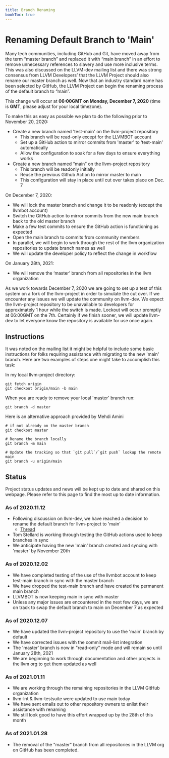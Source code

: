 ```yaml
---
title: Branch Renaming
bookToc: true
---
```


# Renaming Default Branch to 'Main'

Many tech communities, including GitHub and Git, have moved away from the term
“master branch” and replaced it with “main branch” in an effort to remove
unnecessary references to slavery and use more inclusive terms.  This was also
discussed on the LLVM-dev mailing list and there was strong consensus from LLVM
Developers’ that the LLVM Project should also rename our master branch as well.
Now that an industry standard name has been selected by GitHub, the LLVM
Project can begin the renaming process of the default branch to “main”.

This change will occur at **06:00GMT on Monday, December 7, 2020**
(time is **GMT**, please adjust for your local timezone).

To make this as easy as possible we plan to do the following prior to
November 20, 2020:

* Create a new branch named 'test-main' on the llvm-project repository
  * This branch will be read-only except for the LLVMBOT account
  * Set up a GitHub action to mirror commits from 'master' to ‘test-main'
    automatically
  * Allow the configuration to soak for a few days to ensure everything works
* Create a new branch named “main” on the llvm-project repository
  * This branch will be readonly initially
  * Reuse the previous Github Action to mirror master to main
  * This configuration will stay in place until cut over takes place on Dec. 7

On December 7, 2020:

* We will lock the master branch and change it to be readonly (except the
  llvmbot account)
* Switch the GitHub action to mirror commits from the new main branch back to
  the old master branch
* Make a few test commits to ensure the GitHub action is functioning as expected
* Open the main branch to commits from community members
* In parallel, we will begin to work through the rest of the llvm organization
  repositories to update branch names as well
* We will update the developer policy to reflect the change in workflow

On January 28th, 2021:

* We will remove the ‘master’ branch from all repositories in the llvm
  organization

As we work towards December 7, 2020 we are going to set up a test of this system
on a fork of the llvm-project in order to simulate the cut over. If we
encounter any issues we will update the community on llvm-dev. We expect the
llvm-project repository to be unavailable to developers for approximately 1 hour
while the switch is made. Lockout will occur promptly at 06:00GMT on the 7th.
Certainly if we finish sooner, we will update llvm-dev to let everyone know the
repository is available for use once again.

## Instructions

It was noted on the mailing list it might be helpful to include some basic
instructions for folks requiring assistance with migrating to the new 'main'
branch.  Here are two examples of steps one might take to accomplish this task:

In my local llvm-project directory:

    git fetch origin
    git checkout origin/main -b main

When you are ready to remove your local 'master' branch run:

    git branch -d master

Here is an alternative approach provided by Mehdi Amini

    # if not already on the master branch
    git checkout master

    # Rename the branch locally
    git branch -m main

    # Update the tracking so that `git pull`/`git push` lookup the remote main
    git branch -u origin/main

## Status

Project status updates and news will be kept up to date and shared on this
webpage. Please refer to this page to find the most up to date information.

### As of 2020.11.12

* Following discussion on llvm-dev, we have reached a decision to rename the
  default branch for llvm-project
to 'main'
  * [Thread](https://lists.llvm.org/pipermail/llvm-dev/2020-June/142445.html)
* Tom Stellard is working through testing the GitHub actions used to keep
  branches in sync
* We anticipate having the new 'main' branch created and syncing with 'master'
  by November 20th

### As of 2020.12.02

* We have completed testing of the use of the llvmbot account to keep test-main
  branch in sync with the master branch
* We have dropped the test-main branch and have created the permanent main
  branch
* LLVMBOT is now keeping main in sync with master
* Unless any major issues are encountered in the next few days, we are on track
  to swap the default branch to main on December 7 as expected

### As of 2020.12.07

* We have updated the llvm-project repository to use the 'main' branch by
  default
* We have corrected issues with the commit mail-list integration
* The 'master' branch is now in "read-only" mode and will remain so until
  January 28th, 2021
* We are beginning to work through documentation and other projects in the llvm
  org to get them updated as well

### As of 2021.01.11

* We are working through the remaining repositories in the LLVM GitHub
  organization
* llvm-lnt & llvm-testsuite were updated to use main today
* We have sent emails out to other repository owners to enlist their assistance
  with renaming
* We still look good to have this effort wrapped up by the 28th of this month

### As of 2021.01.28

* The removal of the "master" branch from all repositories in the LLVM org on
  GitHub has been completed.
